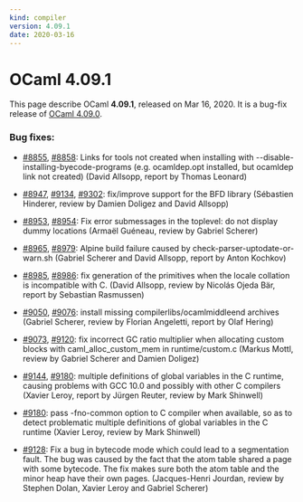 ```yaml
---
kind: compiler
version: 4.09.1
date: 2020-03-16
---
```


# OCaml 4.09.1

This page describe OCaml **4.09.1**, released on Mar 16, 2020.  It is
a bug-fix release of [OCaml 4.09.0](/releases/4.09.0).

### Bug fixes:

- [#8855](https://github.com/ocaml/ocaml/issues/8855), [#8858](https://github.com/ocaml/ocaml/issues/8858): Links for tools not created when installing with
  --disable-installing-byecode-programs (e.g. ocamldep.opt installed, but
  ocamldep link not created)
  (David Allsopp, report by Thomas Leonard)

- [#8947](https://github.com/ocaml/ocaml/issues/8947), [#9134](https://github.com/ocaml/ocaml/issues/9134), [#9302](https://github.com/ocaml/ocaml/issues/9302): fix/improve support for the BFD library
  (Sébastien Hinderer, review by Damien Doligez and David Allsopp)

- [#8953](https://github.com/ocaml/ocaml/issues/8953), [#8954](https://github.com/ocaml/ocaml/issues/8954): Fix error submessages in the toplevel: do not display
  dummy locations
  (Armaël Guéneau, review by Gabriel Scherer)

- [#8965](https://github.com/ocaml/ocaml/issues/8965), [#8979](https://github.com/ocaml/ocaml/issues/8979): Alpine build failure caused by check-parser-uptodate-or-warn.sh
  (Gabriel Scherer and David Allsopp, report by Anton Kochkov)

- [#8985](https://github.com/ocaml/ocaml/issues/8985), [#8986](https://github.com/ocaml/ocaml/issues/8986): fix generation of the primitives when the locale collation is
  incompatible with C.
  (David Allsopp, review by Nicolás Ojeda Bär, report by Sebastian Rasmussen)

- [#9050](https://github.com/ocaml/ocaml/issues/9050), [#9076](https://github.com/ocaml/ocaml/issues/9076): install missing compilerlibs/ocamlmiddleend archives
  (Gabriel Scherer, review by Florian Angeletti, report by Olaf Hering)

- [#9073](https://github.com/ocaml/ocaml/issues/9073), [#9120](https://github.com/ocaml/ocaml/issues/9120): fix incorrect GC ratio multiplier when allocating custom blocks
  with caml_alloc_custom_mem in runtime/custom.c
  (Markus Mottl, review by Gabriel Scherer and Damien Doligez)

- [#9144](https://github.com/ocaml/ocaml/issues/9144), [#9180](https://github.com/ocaml/ocaml/issues/9180): multiple definitions of global variables in the C runtime,
  causing problems with GCC 10.0 and possibly with other C compilers
  (Xavier Leroy, report by Jürgen Reuter, review by Mark Shinwell)

- [#9180](https://github.com/ocaml/ocaml/issues/9180): pass -fno-common option to C compiler when available,
  so as to detect problematic multiple definitions of global variables
  in the C runtime
  (Xavier Leroy, review by Mark Shinwell)

- [#9128](https://github.com/ocaml/ocaml/issues/9128): Fix a bug in bytecode mode which could lead to a segmentation
  fault. The bug was caused by the fact that the atom table shared a
  page with some bytecode. The fix makes sure both the atom table and
  the minor heap have their own pages.
  (Jacques-Henri Jourdan, review by Stephen Dolan, Xavier Leroy and
   Gabriel Scherer)
